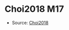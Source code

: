<a name="material" />

# Choi2018 M17
<script type="application/ld+json">
  {
    "@context": "https://schema.org/",
    "@type": "ChemicalSubstance",
    "http://purl.org/dc/terms/conformsTo":
      {
        "@type": "CreativeWork",
        "@id": "https://bioschemas.org/profiles/ChemicalSubstance/0.4-RELEASE/"
      },
    "@id": "https://egonw.github.io/nanowiki/nanowiki528.html#material",
    "name": "Choi2018 M17",
    "sameAs": "http://127.0.0.1/mediawiki/index.php/Special:URIResolver/Choi2018_M17"
  }
</script>


* Source: [Choi2018](http://127.0.0.1/mediawiki/index.php/Special:URIResolver/Choi2018)

